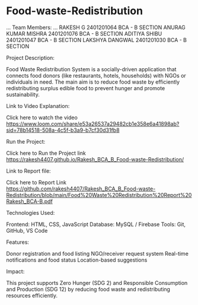 # Food-waste-Redistribution
...
Team Members:
...
RAKESH G             2401201064    BCA - B SECTION
ANURAG KUMAR MISHRA  2401201076    BCA - B SECTION
ADITIYA SHIBU        2401201047    BCA - B SECTION
LAKSHYA DANGWAL      2401201030    BCA - B SECTION



Project Description:

Food Waste Redistribution System is a socially-driven application that connects food donors (like restaurants, hotels, households) with NGOs or individuals in need. The main aim is to reduce food waste by efficiently redistributing surplus edible food to prevent hunger and promote sustainability.



Link to Video Explanation:

Click here to watch the video
https://www.loom.com/share/e53a26537a29482cb1e358e6a41898ab?sid=78b14518-508a-4c5f-b3a9-b7cf30d31fb8


Run the Project:

Click here to Run the Project link
https://rakesh4407.github.io/Rakesh_BCA_B_Food-waste-Redistribution/


Link to Report file:

Click here to Report Link
https://github.com/rakesh4407/Rakesh_BCA_B_Food-waste-Redistribution/blob/main/Food%20Waste%20Redistribution%20Report%20Rakesh_BCA-B.pdf



Technologies Used:

Frontend: HTML, CSS, JavaScript
Database: MySQL / Firebase 
Tools: Git, GitHub, VS Code








Features:

Donor registration and food listing
NGO/receiver request system
Real-time notifications and food status
Location-based suggestions



Impact:

This project supports Zero Hunger (SDG 2) and Responsible Consumption and Production (SDG 12) by reducing food waste and redistributing resources efficiently.
